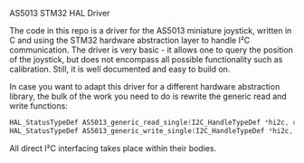 AS5013 STM32 HAL Driver

The code in this repo is a driver for the AS5013 miniature joystick, written in C and using the STM32 hardware abstraction layer to handle I²C communication. The driver is very basic - it allows one to query the position of the joystick, but does not encompass all possible functionality such as calibration. Still, it is well documented and easy to build on.

In case you want to adapt this driver for a different hardware abstraction library, the bulk of the work you need to do is rewrite the generic read and write functions:


```c
HAL_StatusTypeDef AS5013_generic_read_single(I2C_HandleTypeDef *hi2c, uint8_t device_register, uint8_t *read_result);
HAL_StatusTypeDef AS5013_generic_write_single(I2C_HandleTypeDef *hi2c, uint8_t device_register, uint8_t data);
```

All direct I²C interfacing takes place within their bodies.
